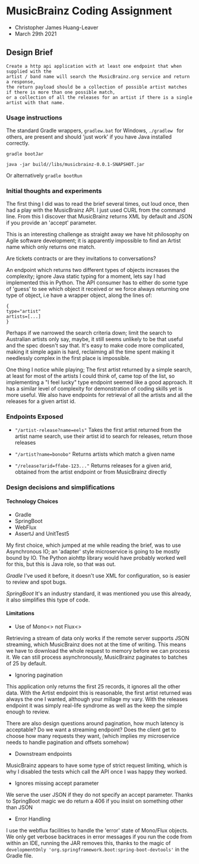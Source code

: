# MusicBrainz Coding Assignment

* Christopher James Huang-Leaver
* March 29th 2021


## Design Brief

```
Create a http api application with at least one endpoint that when supplied with the
artist / band name will search the MusicBrainz.org service and return a response,
the return payload should be a collection of possible artist matches if there is more than one possible match,
or a collection of all the releases for an artist if there is a single artist with that name.
```

### Usage instructions

 The standard Gradle wrappers,  `gradlew.bat` for Windows, `./gradlew ` for others, are present and should 'just work' if you have Java installed correctly.

`gradle bootJar`

`java -jar build//libs/musicbrainz-0.0.1-SNAPSHOT.jar`

Or alternatively
`gradle bootRun`


### Initial thoughts and experiments

The first thing I did was to read the brief several times, out loud once, then had a play with the MusicBrainz API.
I just used CURL from the command line. From this I discover that MusicBrainz returns XML by default and JSON if you provide an 'accept' parameter.

This is an interesting challenge as straight away we have hit philosophy on Agile software development; it is apparently impossible to find an Artist name which only returns one match.

Are tickets contracts or are they invitations to conversations?

An endpoint which returns two different types of objects increases the complexity;  ignore Java static typing for a moment,  lets say I had implemented this in Python.  The API consumer has to either do some type of 'guess' to see which object it received or we force always returning one type of object, i.e have a wrapper object,  along the lines of:

```
{
type="artist"
artists=[...]
}
```

Perhaps if we narrowed the search criteria down; limit the search to Australian artists only say, maybe, it still seems unlikely to be that useful and the spec doesn't say that. It's easy to make code more complicated,  making it simple again is hard,  reclaiming all the time spent making it needlessly complex in the first place is impossible.

One thing I notice while playing; The first artist returned by a simple search, at least for most of the artists I could think of, came top of the list, so implementing a "I feel lucky" type endpoint seemed like a good approach. It has a similar level of complexity for demonstration of coding skills yet is more useful. We also have endpoints for retrieval of all the artists and all the releases for a given artist id.


### Endpoints Exposed

* `"/artist-release?name=eels"`
Takes the first artist returned from the artist name search, use their artist id to search for releases, return those releases

* `"/artist?name=bonobo"`
Returns artists which match a given name

* `"/release?arid=ffabe-123..."`
Returns releases for a given arid, obtained from the artist endpoint or from MusicBrainz directly



### Design decisions and simplifications


#### Technology Choices

* Gradle
* SpringBoot
* WebFlux
* AssertJ and UnitTest5

My first choice,  which jumped at me while reading the brief, was to use Asynchronous IO; an 'adapter' style microservice is going to be mostly bound by IO. The Python aiohttp library would have probably worked well for this, but this is Java role, so that was out.

*Gradle*  I've used it before, it doesn't use XML for configuration, so is easier to review and spot bugs.

*SpringBoot*  It's an industry standard, it was mentioned you use this already, it also simplifies this type of code.


#### Limitations

* Use of Mono<> not Flux<>

Retrieving a stream of data only works if the remote server supports JSON streaming,  which MusicBrainz does not at the time of writing. This means we have to download the whole request to memory before we can process it. We can still process asynchronously, MusicBrainz paginates to batches of 25 by default.

* Ignoring pagination

This application only returns the first 25 records, it ignores all the other data. With the Artist endpoint this is reasonable,  the first artist returned was always the one I wanted, although your millage my vary.  With the releases endpoint it was simply real-life syndrome as well as the keep the simple enough to review.

There are also design questions around pagination,  how much latency is acceptable?  Do we want a streaming endpoint? Does the client get to choose how many requests they want,  (which implies my microservice needs to handle pagination and offsets somehow)


* Downstream endpoints

MusicBrainz appears to have some type of strict request limiting,  which is why I disabled the tests which call the API once I was happy they worked.

* Ignores missing accept parameter

We serve the user JSON if they do not specify an accept parameter. Thanks to SpringBoot magic we do return a 406 if you insist on something other than JSON

* Error Handling

 I use the webflux facilities to handle the 'error' state of Mono/Flux objects. We only get verbose backtraces in error messages if you run the code from within an IDE,  running the JAR removes this, thanks to the magic of `developmentOnly 'org.springframework.boot:spring-boot-devtools'` in the Gradle file.
